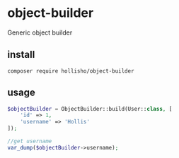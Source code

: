 # object-builder
Generic object builder


## install
```
composer require hollisho/object-builder
```

## usage

```php
$objectBuilder = ObjectBuilder::build(User::class, [
    'id' => 1,
    'username' => 'Hollis'
]);

//get username
var_dump($objectBuilder->username);
```